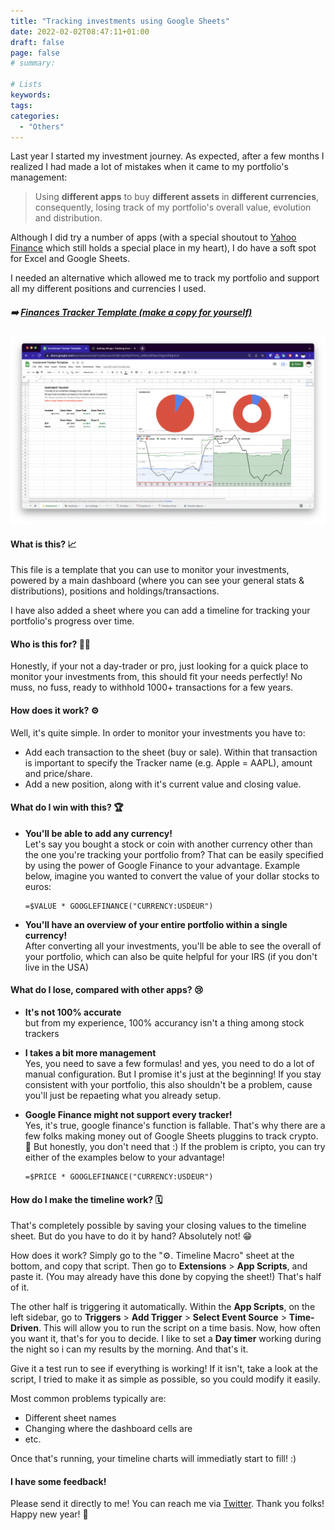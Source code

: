 ```yaml
---
title: "Tracking investments using Google Sheets"
date: 2022-02-02T08:47:11+01:00
draft: false
page: false
# summary:

# Lists
keywords: 
tags:
categories:
  - "Others"
---
```


Last year I started my investment journey. As expected, after a few months I realized I had made a lot of mistakes when it came to my portfolio's management:

> Using **different apps** to buy **different assets** in **different currencies**, consequently, losing track of my portfolio's overall value, evolution and distribution.

Although I did try a number of apps (with a special shoutout to [Yahoo Finance](https://finance.yahoo.com/) which still holds a special place in my heart), I do have a soft spot for Excel and Google Sheets.

I needed an alternative which allowed me to track my portfolio and support all my different positions and currencies I used.

##### ➡️ [Finances Tracker Template (make a copy for yourself)](https://docs.google.com/spreadsheets/d/1cIyl64JaccHCNjFuyb4fpCPvHn_td6iAvj8fQpo2lIg/copy?usp=sharing)


![Snapshot of the Invesment tracking sheet](/images/2022/investmenttracker.png)

#### What is this? 📈

This file is a template that you can use to monitor your investments, powered by a main dashboard (where you can see your general stats & distributions), positions and holdings/transactions.

I have also added a sheet where you can add a timeline for tracking your portfolio's progress over time.


#### Who is this for? 🤷‍♂️

Honestly, if your not a day-trader or pro, just looking for a quick place to monitor your investments from, this should fit your needs perfectly! No muss, no fuss, ready to withhold 1000+ transactions for a few years.

#### How does it work? ⚙️

Well, it's quite simple. In order to monitor your investments you have to:

* Add each transaction to the sheet (buy or sale). Within that transaction is important to specify the Tracker name (e.g. Apple = AAPL), amount and price/share.
* Add a new position, along with it's current value and closing value.

#### What do I win with this? 🏆

* **You'll be able to add any currency!**   
  Let's say you bought a stock or coin with another currency other than the one you're tracking your portfolio from? That can be easily specified by using the power of Google Finance to your advantage. Example below, imagine you wanted to convert the value of your dollar stocks to euros:

  ```
  =$VALUE * GOOGLEFINANCE("CURRENCY:USDEUR")
  ```


* **You'll have an overview of your entire portfolio within a single currency!**   
  After converting all your investments, you'll be able to see the overall of your portfolio, which can also be quite helpful for your IRS (if you don't live in the USA)

#### What do I lose, compared with other apps? 😢

* **It's not 100% accurate**   
  but from my experience, 100% accurancy isn't a thing among stock trackers

* **I takes a bit more management**   
  Yes, you need to save a few formulas! and yes, you need to do a lot of manual configuration. But I promise it's just at the beginning! If you stay consistent with your portfolio, this also shouldn't be a problem, cause you'll just be repaeting what you already setup.

* **Google Finance might not support every tracker!**   
  Yes, it's true, google finance's function is fallable. That's why there are a few folks making money out of Google Sheets pluggins to track crypto. 👀 But honestly, you don't need that :) If the problem is cripto, you can try either of the examples below to your advantage!

  ```
  =$PRICE * GOOGLEFINANCE("CURRENCY:USDEUR")
  ```

#### How do I make the timeline work? 🗓

That's completely possible by saving your closing values to the timeline sheet. But do you have to do it by hand? Absolutely not! 😁

How does it work? Simply go to the "⚙️. Timeline Macro" sheet at the bottom, and copy that script. Then go to **Extensions** > **App Scripts**, and paste it. (You may already have this done by copying the sheet!) That's half of it.

The other half is triggering it automatically. Within the **App Scripts**, on the left sidebar, go to **Triggers** > **Add Trigger** > **Select Event Source** > **Time-Driven**. This will allow you to run the script on a time basis. Now, how often you want it, that's for you to decide. I like to set a **Day timer** working during the night so i can my results by the morning. And that's it. 

Give it a test run to see if everything is working! If it isn't, take a look at the script, I tried to make it as simple as possible, so you could modify it easily.

Most common problems typically are:

* Different sheet names
* Changing where the dashboard cells are
* etc.

Once that's running, your timeline charts will immediatly start to fill! :)

#### I have some feedback!

Please send it directly to me! You can reach me via [Twitter](https://twitter.com/claudiacvlho).
Thank you folks! Happy new year! 🎉

